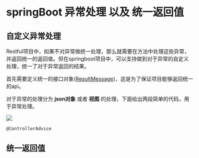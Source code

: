 # springBoot 异常处理 以及 统一返回值

## 自定义异常处理

Restful项目中，如果不对异常做统一处理，那么就需要在方法中处理这些异常，并返回统一的返回值。但在springboot项目中，可以支持做到对于异常的自定义处理，统一了对于异常返回的结果。

首先需要定义统一的接口对象([ResultMessage](https://github.com/pengcgithub/spring-boot-demo/blob/master/src/main/java/com/example/demo/util/http/ResultMessage.java))，这是为了保证项目能够返回统一的api。

对于异常的处理分为 **json对象** 或者 **视图** 的处理，下面给出两段简单的代码，用于异常处理。

![](http://i.imgur.com/ghp08v2.png)

`@ControllerAdvice` 



## 统一返回值